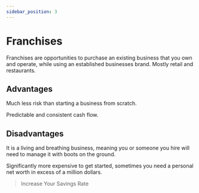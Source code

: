```yaml
---
sidebar_position: 3
---
```


# Franchises

Franchises are opportunities to purchase an existing business that you own and operate, while using an established businesses brand. Mostly retail and restaurants.

## Advantages

Much less risk than starting a business from scratch.

Predictable and consistent cash flow.

## Disadvantages

It is a living and breathing business, meaning you or someone you hire will need to manage it with boots on the ground.

Significantly more expensive to get started, sometimes you need a personal net worth in excess of a million dollars.

>Increase Your Savings Rate